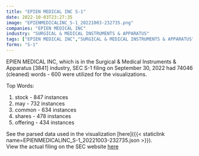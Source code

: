 ```yaml
---
title: "EPIEN MEDICAL INC S-1"
date: 2022-10-03T23:27:35
image: "EPIENMEDICALINC_S-1_20221003-232735.png"
companies: "EPIEN MEDICAL INC"
industry: "SURGICAL & MEDICAL INSTRUMENTS & APPARATUS"
tags: ["EPIEN MEDICAL INC","SURGICAL & MEDICAL INSTRUMENTS & APPARATUS","09-30-2022","S-1"]
forms: "S-1"
---
```

EPIEN MEDICAL INC, which is in the Surgical & Medical Instruments & Apparatus [3841] industry, SEC S-1 filing on September 30, 2022 had 74046 (cleaned) words - 600 were utilized for the visualizations.

Top Words:
1. stock - 847 instances
2. may - 732 instances
3. common - 634 instances
4. shares - 478 instances
5. offering - 434 instances


See the parsed data used in the visualization [here]({{< staticlink name=EPIENMEDICALINC_S-1_20221003-232735.json >}}).  
View the actual filing on the SEC website [here](https://www.sec.gov/Archives/edgar/data/1881672/0001213900-22-060598.txt)